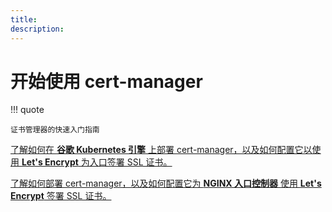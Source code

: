 ```yaml
---
title:
description:
---
```


# 开始使用 cert-manager

!!! quote

    证书管理器的快速入门指南

[了解如何在 **谷歌 Kubernetes 引擎** 上部署 cert-manager，以及如何配置它以使用 **Let's Encrypt** 为入口签署 SSL 证书。](../tutorials/getting-started-with-cert-manager-on-google-kubernetes-engine-using-lets-encrypt-for-ingress-ssl)

[了解如何部署 cert-manager，以及如何配置它为 **NGINX 入口控制器** 使用 **Let's Encrypt** 签署 SSL 证书。](../tutorials/acme/nginx-ingress)
